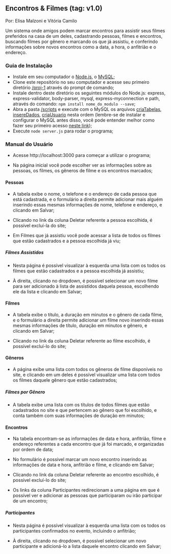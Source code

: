 ﻿## Encontros & Filmes (tag: v1.0)
Por: Elisa Malzoni e Vitória Camilo

Um sistema onde amigos podem marcar encontros para assistir seus filmes preferidos na casa de um deles, cadastrando pessoas, filmes e encontros, buscando filmes por gênero e marcando os que já assistiu, e conferindo informações sobre novos encontros como a data, a hora, o anfitrião e o endereço.

### Guia de Instalação

- Instale em seu computador o [Node.js](https://nodejs.org/en/download/ "Node.js"), o [MySQL](https://dev.mysql.com/downloads/installer/ "MySQL");
- Clone este repositório no seu computador e acesse seu primeiro diretório [/proj-1](https://github.com/Encontros/proj-1) através do prompt de comando;
- Instale dentro deste diretório os seguintes módulos do Node.js: express, express-validator, body-parser, mysql, express-myconnection e path, através do comando: `npm install nome_do_modulo --save`;
- Abra a pasta [/scripts](https://github.com/Encontros/proj-1/tree/master/scripts) e execute com o MySQL os arquivos [criaTabelas](https://github.com/Encontros/proj-1/blob/master/scripts/criaTabelas.sql), [insereDados](https://github.com/Encontros/proj-1/blob/master/scripts/insereDados.sql), [criaUsuario](https://github.com/Encontros/proj-1/blob/master/scripts/criaUsuario.sql) nesta ordem (lembre-se de instalar e configurar o MySQL antes disso, você pode entender melhor como fazer seu primeiro acesso [neste link](https://dev.mysql.com/doc/refman/8.0/en/windows-server-first-start.html));
- Execute `node server.js` para rodar o programa;


### Manual do Usuário

- Acesse http://localhost:3000 para começar a utilizar o programa;

- Na página inicial você pode escolher ver as informações sobre as pessoas, os filmes, os gêneros de filme e os encontros marcados;

#### Pessoas

- A tabela exibe o nome, o telefone e o endereço de cada pessoa que está cadastrada, e o formulário a direita permite adicionar mais alguém inserindo essas mesmas informações de nome, telefone e endereço, e clicando em Salvar;

- Clicando no link da coluna Deletar referente a pessoa escolhida, é possível excluí-la do site;

- Em Filmes que já assistiu você pode acessar a lista de todos os filmes que estão cadastrados e a pessoa escolhida já viu;

##### Filmes Assistidos

- Nesta página é possível visualizar à esquerda uma lista com os todos os filmes que estão cadastrados e a pessoa escolhida já assistiu;

- À direita, clicando no dropdown, é possível selecionar um novo filme para ser adicionado à lista de assistidos daquela pessoa, escolhendo ele da lista e clicando em Salvar;

#### Filmes

- A tabela exibe o título, a duração em minutos e o gênero de cada filme, e o formulário a direita permite adicionar um filme novo inserindo essas mesmas informações de título, duração em minutos e gênero, e clicando em Salvar;

- Clicando no link da coluna Deletar referente ao filme escolhido, é possível excluí-lo do site;

#### Gêneros

- A página exibe uma lista com todos os gêneros de filme disponíveis no site, e clicando em um deles é possível visualizar uma lista com todos os filmes daquele gênero que estão cadastrados;

##### Filmes por Gênero

- A tabela exibe uma lista com os títulos de todos filmes que estão cadastrados no site e que pertencem ao gênero que foi escolhido, e conta também com suas informações de duração em minutos;

#### Encontros

- Na tabela encontram-se as informações de data e hora, anfitrião, filme e endereço referentes a cada encontro que já foi marcado, e organizadas por ordem de data;

- No formulário é possivel marcar um novo encontro inserindo as informações de data e hora, anfitrião e filme, e clicando em Salvar;

- Clicando no link da coluna Deletar referente ao encontro escolhido, é possível excluí-lo do site;

- Os links da coluna Participantes redirecionam a uma página em que é possível ver e adicionar as pessoas que participaram ou irão participar de um encontro;

##### Participantes

- Nesta página é possível visualizar à esquerda uma lista com os todos os participantes confirmados no evento, incluindo o anfitrião;

- À direita, clicando no dropdown, é possível selecionar um novo participante e adicioná-lo a lista daquele encontro clicando em Salvar;

